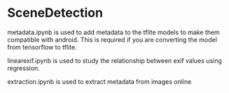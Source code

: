 # SceneDetection
metadata.ipynb is used to add metadata to the tflite models to make them compatible with android. This is required if you are converting the model from tensorflow to tflite.

linearexif.ipynb is used to study the relationship between exif values using regression.

extraction.ipynb is used to extract metadata from images online
